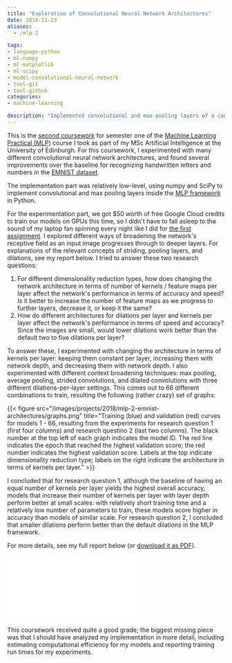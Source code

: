 ```yaml
---
title: "Exploration of Convolutional Neural Network Architectures"
date: 2018-11-23
aliases:
  - /mlp-2

tags:
- language-python
- ml-numpy
- ml-matplotlib
- ml-scipy
- model-convolutional-neural-network
- tool-git
- tool-github
categories:
- machine-learning

description: "Implemented convolutional and max-pooling layers of a convolutional neural network and experimented with different network architectures on the EMNIST handwritten character recognition task."
---
```


This is the [second coursework](http://www.inf.ed.ac.uk/teaching/courses/mlp/2018-19/mlp_cw2_2018-19.pdf) for semester one of the [Machine Learning Practical (MLP)](http://web.archive.org/web/20190411171457/http://www.inf.ed.ac.uk/teaching/courses/mlp/index-2018.html) course I took as part of my MSc Artificial Intelligence at the University of Edinburgh. For this coursework, I experimented with many different convolutional neural network architectures, and found several improvements over the baseline for recognizing handwritten letters and numbers in the [EMNIST dataset](https://www.nist.gov/node/1298471/emnist-dataset).

The implementation part was relatively low-level, using numpy and SciPy to implement convolutional and max pooling layers inside the [MLP framework](https://github.com/CSTR-Edinburgh/mlpractical) in Python.

For the experimentation part, we got $50 worth of free Google Cloud credits to train our models on GPUs this time, so I didn't have to fall asleep to the sound of my laptop fan spinning every night like I did for [the first assignment](/mlp-1). I explored different ways of broadening the network's receptive field as an input image progresses through to deeper layers. For explanations of the relevant concepts of striding, pooling layers, and dilations, see my report below. I tried to answer these two research questions:

1. For different dimensionality reduction types, how does changing the network architecture in terms of number of kernels / feature maps per layer affect the network's performance in terms of accuracy and speed? Is it better to increase the number of feature maps as we progress to further layers, decrease it, or keep it the same?
2. How do different architectures for dilations per layer and kernels per layer affect the network's performance in terms of speed and accuracy? Since the images are small, would lower dilations work better than the default two to five dilations per layer?

To answer these, I experimented with changing the architecture in terms of kernels per layer: keeping them constant per layer, increasing them with network depth, and decreasing them with network depth. I also experimented with different context broadening techniques: max pooling, average pooling, strided convolutions, and dilated convolutions with three different dilations-per-layer settings. This comes out to 66 different combinations to train, resulting the following (rather crazy) set of graphs:

{{< figure src="/images/projects/2018/mlp-2-emnist-architectures/graphs.png" title="Training (blue) and validation (red) curves for models 1 - 66, resulting from the experiments for research question 1 (first four columns) and research questino 2 (last two columns). The black number at the top left of each graph indicates the model ID. The red line indicates the epoch that reached the highest validation score; the red number indicates the highest validation score. Labels at the top indicate dimensionality reduction type; labels on the right indicate the architecture in terms of kernels per layer." >}}

I concluded that for research question 1, although the baseline of having an equal number of kernels per layer yields the highest overall accuracy, models that increase their number of kernels per layer with layer depth perform better at small scales: with relatively short training time and a relatively low number of parameters to train, these models score higher in accuracy than models of similar scale. For research question 2, I concluded that smaller dilations perform better than the default dilations in the MLP framework.

For more details, see my full report below (or [download it as PDF](/pdfs/uoe-mlp-2.pdf)).

<embed class="pdf" src="/pdfs/uoe-mlp-2.pdf" alt="pdf" pluginspage="http://www.adobe.com/products/acrobat/readstep2.html">

This coursework received quite a good grade; the biggest missing piece was that I should have analyzed my implementation in more detail, including estimating computational efficiency for my models and reporting training run times for my experiments.
